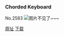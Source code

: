 ### Chorded Keyboard
No.2583
![图片不见了~~~](https://imgs.xkcd.com/comics/chorded_keyboard.png)

[原址](https://xkcd.com//2583) [下载](https://imgs.xkcd.com/comics/chorded_keyboard.png)

